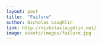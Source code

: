 ```yaml
---
layout: post
title:  "Failure"
author: Nicholas Laughlin
link: http://nicholaslaughlin.net/
image: assets/images/failure.jpg
---
```

